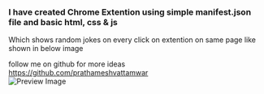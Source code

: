 <h3>I have created Chrome Extention using simple manifest.json file and basic html, css & js</h3>
<p>Which shows random jokes on every click on extention on same page like shown in below image</p>
<footer>follow me on github for more ideas <a href="https://github.com/prathameshvattamwar">https://github.com/prathameshvattamwar</a></footer>
<img src="https://i.imgur.com/dBnezOB.png" alt="Preview Image"/>


